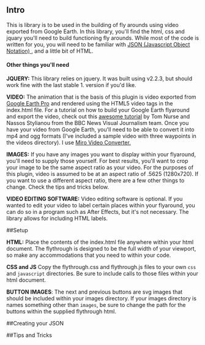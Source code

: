 ## Intro

This is library is to be used in the building of fly arounds using video exported from Google Earth. In this library, you'll find the html, css and jquary you'll need to build functioning fly arounds. While most of the code is written for you, you will need to be familiar with <a href="http://www.w3schools.com/json/" target="_blank">JSON (Javascript Object Notation) </a>, and a little bit of HTML.

#### Other things you'll need

**JQUERY:** This library relies on jquery. It was built using v2.2.3, but should work fine with the last stable 1. version if you'd like.

**VIDEO:** The animation that is the basis of this plugin is video exported from <a href="http://www.google.com/earth/download/gep/agree.html" target="_blank">Google Earth Pro</a> and rendered using the HTML5 video tags in the index.html file. For a tutorial on how to build your Google Earth flyaround and export the video, check out this <a href="https://github.com/tnurse/gep-flythroughs" target="_blank">awesome tutorial</a> by Tom Nurse and Nassos Stylianou from the BBC News Visual Journalism team. Once you have your video from Google Earth, you'll need to be able to convert it into mp4 and ogg formats (I've included a sample video with three waypoints in the videos directory). I use <a href="http://www.mirovideoconverter.com/" target="_blank">Miro Video Converter.</a>

**IMAGES:** If you have any images you want to display within your flyaround, you'll need to supply those yourself. For best results, you'll want to crop your image to be the same aspect ratio as your video. For the purposes of this plugin, video is assumed to be at an aspect ratio of .5625 (1280x720). If you want to use a different aspect ratio, there are a few other things to change. Check the tips and tricks below.

**VIDEO EDITING SOFTWARE:** Video editing software is optional. If you wanted to edit your video to label certain places within your flyaround, you can do so in a program such as After Effects, but it's not necessary. The library allows for including HTML labels.



##Setup

**HTML:** Place the contents of the index.html file anywhere within your html document. The flythrough is designed to be the full width of your viewport, so make any accommodations that you need to within your code.

**CSS and JS** Copy the flythrough.css and flythrough.js files to your own `css` and `javascript` directories. Be sure to include calls to those files within your html document.

**BUTTON IMAGES**: The next and previous buttons are svg images that should be included within your images directory. If your images directory is names something other than `images`, be sure to change the path for the buttons within the supplied flythrough html.


##Creating your JSON

##Tips and Tricks

